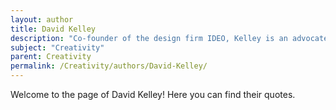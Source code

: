 ```yaml
---
layout: author
title: David Kelley
description: "Co-founder of the design firm IDEO, Kelley is an advocate for human-centered design and creativity in innovation, promoting methods to develop creative confidence."
subject: "Creativity"
parent: Creativity
permalink: /Creativity/authors/David-Kelley/
---
```


Welcome to the page of David Kelley! Here you can find their quotes.
